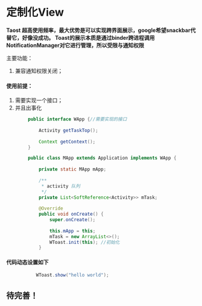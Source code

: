 # 定制化View

**Taost 超高使用频率，最大优势是可以实现跨界面展示，google希望snackbar代替它，好像没成功。
Toast的展示本质是通过binder跨进程调用 NotificationManager对它进行管理，所以受限与通知权限**

主要功能：
   1. 兼容通知权限关闭；

#### 使用前提：
1. 需要实现一个接口；
2. 并且出事化

```java
        public interface WApp {//需要实现的接口
        
            Activity getTaskTop();
        
            Context getContext();
        }

        public class MApp extends Application implements WApp {
        
            private static MApp mApp;
        
            /**
             * activity 队列
             */
            private List<SoftReference<Activity>> mTask;
        
            @Override
            public void onCreate() {
                super.onCreate();
        
                this.mApp = this;
                mTask = new ArrayList<>();
                WToast.init(this); //初始化
            }

```

#### 代码动态设置如下

```java
           WToast.show("hello world");
```

## 待完善！
